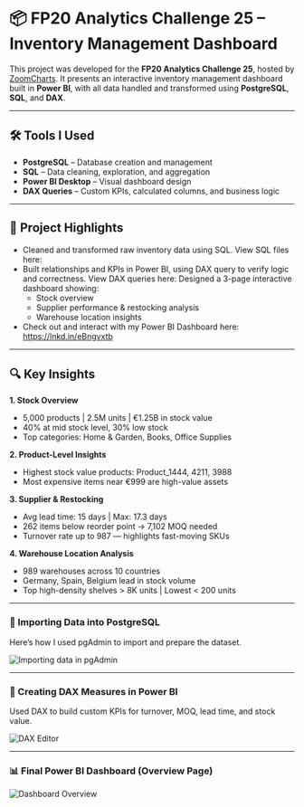 # 📦 FP20 Analytics Challenge 25 – Inventory Management Dashboard

This project was developed for the **FP20 Analytics Challenge 25**, hosted by [ZoomCharts](https://zoomcharts.com/en/microsoft-power-bi-custom-visuals/challenges/fp20-analytics-april-2025). It presents an interactive inventory management dashboard built in **Power BI**, with all data handled and transformed using **PostgreSQL**, **SQL**, and **DAX**.

---

## 🛠 Tools I Used

- **PostgreSQL** – Database creation and management
- **SQL** – Data cleaning, exploration, and aggregation
- **Power BI Desktop** – Visual dashboard design
- **DAX Queries** – Custom KPIs, calculated columns, and business logic

---

## 📁 Project Highlights

- Cleaned and transformed raw inventory data using SQL. View SQL files here: 
- Built relationships and KPIs in Power BI, using DAX query to verify logic and correctness. View DAX queries here: 
 Designed a 3-page interactive dashboard showing:
  - Stock overview
  - Supplier performance & restocking analysis
  - Warehouse location insights
- Check out and interact with my Power BI Dashboard here: https://lnkd.in/eBngvxtb

---

## 🔍 Key Insights

**1. Stock Overview**
- 5,000 products | 2.5M units | €1.25B in stock value
- 40% at mid stock level, 30% low stock
- Top categories: Home & Garden, Books, Office Supplies

**2. Product-Level Insights**
- Highest stock value products: Product_1444, 4211, 3988
- Most expensive items near €999 are high-value assets

**3. Supplier & Restocking**
- Avg lead time: 15 days | Max: 17.3 days
- 262 items below reorder point → 7,102 MOQ needed
- Turnover rate up to 987 — highlights fast-moving SKUs

**4. Warehouse Location Analysis**
- 989 warehouses across 10 countries
- Germany, Spain, Belgium lead in stock volume
- Top high-density shelves > 8K units | Lowest < 200 units

---
### 🔄 Importing Data into PostgreSQL
Here’s how I used pgAdmin to import and prepare the dataset.

![Importing data in pgAdmin](images/data_import_pgadmin.png)

---

### 🧮 Creating DAX Measures in Power BI
Used DAX to build custom KPIs for turnover, MOQ, lead time, and stock value.

![DAX Editor](images/powerbi_dax_editor.png)

---

### 📊 Final Power BI Dashboard (Overview Page)

![Dashboard Overview](images/dashboard_overview.png)
